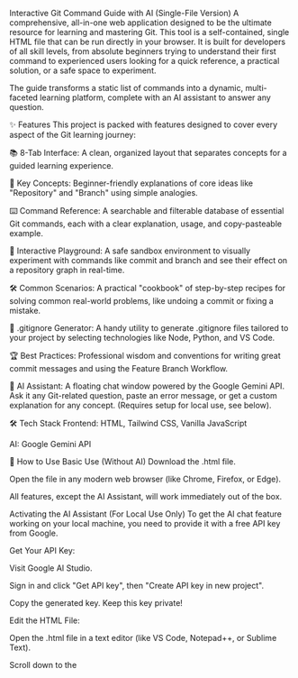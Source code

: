Interactive Git Command Guide with AI (Single-File Version)
A comprehensive, all-in-one web application designed to be the ultimate resource for learning and mastering Git. This tool is a self-contained, single HTML file that can be run directly in your browser. It is built for developers of all skill levels, from absolute beginners trying to understand their first command to experienced users looking for a quick reference, a practical solution, or a safe space to experiment.

The guide transforms a static list of commands into a dynamic, multi-faceted learning platform, complete with an AI assistant to answer any question.

✨ Features
This project is packed with features designed to cover every aspect of the Git learning journey:

📚 8-Tab Interface: A clean, organized layout that separates concepts for a guided learning experience.

🧠 Key Concepts: Beginner-friendly explanations of core ideas like "Repository" and "Branch" using simple analogies.

⌨️ Command Reference: A searchable and filterable database of essential Git commands, each with a clear explanation, usage, and copy-pasteable example.

🔬 Interactive Playground: A safe sandbox environment to visually experiment with commands like commit and branch and see their effect on a repository graph in real-time.

🛠️ Common Scenarios: A practical "cookbook" of step-by-step recipes for solving common real-world problems, like undoing a commit or fixing a mistake.

📄 .gitignore Generator: A handy utility to generate .gitignore files tailored to your project by selecting technologies like Node, Python, and VS Code.

🏆 Best Practices: Professional wisdom and conventions for writing great commit messages and using the Feature Branch Workflow.

🤖 AI Assistant: A floating chat window powered by the Google Gemini API. Ask it any Git-related question, paste an error message, or get a custom explanation for any concept. (Requires setup for local use, see below).

🛠️ Tech Stack
Frontend: HTML, Tailwind CSS, Vanilla JavaScript

AI: Google Gemini API

🚀 How to Use
Basic Use (Without AI)
Download the .html file.

Open the file in any modern web browser (like Chrome, Firefox, or Edge).

All features, except the AI Assistant, will work immediately out of the box.

Activating the AI Assistant (For Local Use Only)
To get the AI chat feature working on your local machine, you need to provide it with a free API key from Google.

Get Your API Key:

Visit Google AI Studio.

Sign in and click "Get API key", then "Create API key in new project".

Copy the generated key. Keep this key private!

Edit the HTML File:

Open the .html file in a text editor (like VS Code, Notepad++, or Sublime Text).

Scroll down to the <script> section near the bottom.

Find the line that says: const apiKey = "";

Paste your API key between the quotation marks, like this: const apiKey = "YOUR_API_KEY_HERE";

Save the file.

Reload the File in Your Browser: Now when you open the .html file, the AI assistant will be fully functional for your local use.

🌐 Deployment and Limitations
You can easily share this project by deploying the single .html file.

Simple Deployment: Use a drag-and-drop service like Netlify Drop or Vercel. Just drag your HTML file onto their page, and they will give you a live URL.

⚠️ Important Limitation: AI Assistant on a Live Website
The AI Assistant in this version of the code will not work when deployed to a public website.

Why? To make the AI work for local use, you have to paste your secret API key directly into the HTML file. If you upload this file to the internet, your secret key will be publicly visible to everyone. This is a major security risk, and for this reason, Google's services will block requests coming from a live website that expose a key in this way.

Solution: To make the AI work on a live server, the project needs to be refactored to use a secure server-side function that hides the API key. This single-file version is therefore best suited for offline/local use.
